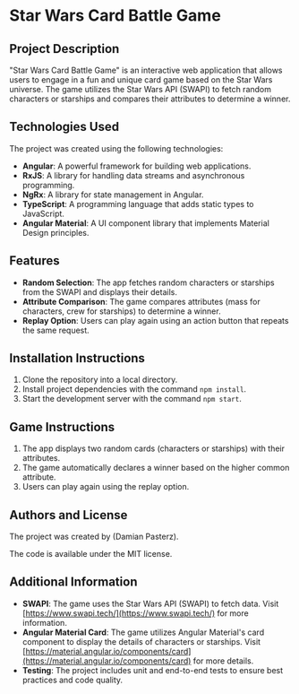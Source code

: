 # Star Wars Card Battle Game

## Project Description

"Star Wars Card Battle Game" is an interactive web application that allows users to engage in a fun and unique card game based on the Star Wars universe. The game utilizes the Star Wars API (SWAPI) to fetch random characters or starships and compares their attributes to determine a winner.

## Technologies Used

The project was created using the following technologies:

- **Angular**: A powerful framework for building web applications.
- **RxJS**: A library for handling data streams and asynchronous programming.
- **NgRx**: A library for state management in Angular.
- **TypeScript**: A programming language that adds static types to JavaScript.
- **Angular Material**: A UI component library that implements Material Design principles.

## Features

- **Random Selection**: The app fetches random characters or starships from the SWAPI and displays their details.
- **Attribute Comparison**: The game compares attributes (mass for characters, crew for starships) to determine a winner.
- **Replay Option**: Users can play again using an action button that repeats the same request.

## Installation Instructions

1. Clone the repository into a local directory.
2. Install project dependencies with the command `npm install`.
3. Start the development server with the command `npm start`.

## Game Instructions

1. The app displays two random cards (characters or starships) with their attributes.
2. The game automatically declares a winner based on the higher common attribute.
3. Users can play again using the replay option.

## Authors and License

The project was created by (Damian Pasterz).

The code is available under the MIT license.

## Additional Information

- **SWAPI**: The game uses the Star Wars API (SWAPI) to fetch data. Visit [https://www.swapi.tech/](https://www.swapi.tech/) for more information.
- **Angular Material Card**: The game utilizes Angular Material's card component to display the details of characters or starships. Visit [https://material.angular.io/components/card](https://material.angular.io/components/card) for more details.
- **Testing**: The project includes unit and end-to-end tests to ensure best practices and code quality.
